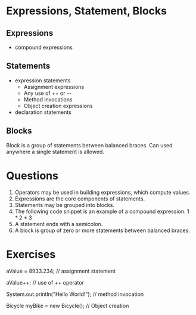 
# Expressions, Statement, Blocks

## Expressions

- compound expressions

## Statements

- expression statements
    - Assignment expressions
    - Any use of ++ or --
    - Method invocations
    - Object creation expressions
- declaration statements

## Blocks

Block is a group of statements between balanced braces. Can used anywhere a single statement is allowed.

# Questions

1. Operators may be used in building expressions, which compute values.
2. Expressions are the core components of statements.
3. Statements may be grouped into blocks.
4. The following code snippet is an example of a compound expression.
1 * 2 * 3
5. A statement ends with a semicolon.
6. A block is group of zero or more statements between balanced braces.

# Exercises

aValue = 8933.234; // assignment statement

aValue++; // use of ++ operator

System.out.println("Hello World!"); // method invocation

Bicycle myBike = new Bicycle(); // Object creation
